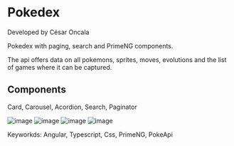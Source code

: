 # Pokedex

Developed by César Oncala

Pokedex with paging, search and PrimeNG components.

The api offers data on all pokemons, sprites, moves, evolutions and the list of games where it can be captured.

## Components
Card, Carousel, Acordion, Search, Paginator


![image](https://user-images.githubusercontent.com/52250904/145655920-ec2784f0-fbd3-4447-9aaa-af4742996377.png)
![image](https://user-images.githubusercontent.com/52250904/145655642-3ec6826f-b888-49cd-a414-ce26225783b8.png)
![image](https://user-images.githubusercontent.com/52250904/145655818-76588b12-fd37-4b79-9524-114a0cd37d11.png)
![image](https://user-images.githubusercontent.com/52250904/145655864-5d0f716c-e681-4582-8c0f-506898ea7066.png)




Keyworkds: Angular, Typescript, Css, PrimeNG, PokeApi
